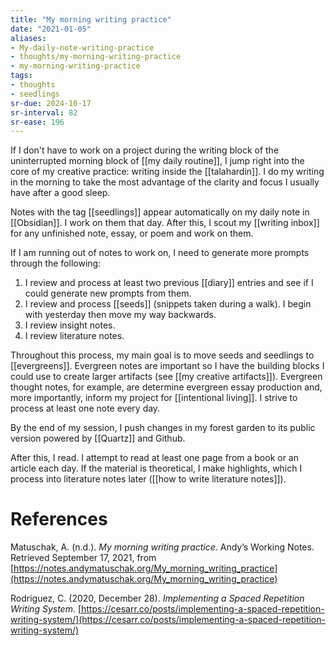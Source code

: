 ```yaml
---
title: "My morning writing practice"
date: "2021-01-05"
aliases:
- My-daily-note-writing-practice
- thoughts/my-morning-writing-practice
- my-morning-writing-practice
tags:
- thoughts
- seedlings
sr-due: 2024-10-17
sr-interval: 82
sr-ease: 196
---
```

If I don't have to work on a project during the writing block of the uninterrupted morning block of [[my daily routine]], I jump right into the core of my creative practice: writing inside the [[talahardin]]. I do my writing in the morning to take the most advantage of the clarity and focus I usually have after a good sleep.

Notes with the tag [[seedlings]] appear automatically on my daily note in [[Obsidian]]. I work on them that day. After this, I scout my [[writing inbox]] for any unfinished note, essay, or poem and work on them.

If I am running out of notes to work on, I need to generate more prompts through the following:

1. I review and process at least two previous [[diary]] entries and see if I could generate new prompts from them.
2. I review and process [[seeds]] (snippets taken during a walk). I begin with yesterday then move my way backwards.
3. I review insight notes.
4. I review literature notes.

Throughout this process, my main goal is to move seeds and seedlings to [[evergreens]]. Evergreen notes are important so I have the building blocks I could use to create larger artifacts (see [[my creative artifacts]]). Evergreen thought notes, for example, are determine evergreen essay production and, more importantly, inform my project for [[intentional living]]. I strive to process at least one note every day.

By the end of my session, I push changes in my forest garden to its public version powered by [[Quartz]] and Github.

After this, I read. I attempt to read at least one page from a book or an article each day. If the material is theoretical, I make highlights, which I process into literature notes later ([[how to write literature notes]]).

# References

Matuschak, A. (n.d.). *My morning writing practice*. Andyʼs Working Notes. Retrieved September 17, 2021, from [https://notes.andymatuschak.org/My_morning_writing_practice](https://notes.andymatuschak.org/My_morning_writing_practice)

Rodriguez, C. (2020, December 28). *Implementing a Spaced Repetition Writing System*. [https://cesarr.co/posts/implementing-a-spaced-repetition-writing-system/](https://cesarr.co/posts/implementing-a-spaced-repetition-writing-system/)

